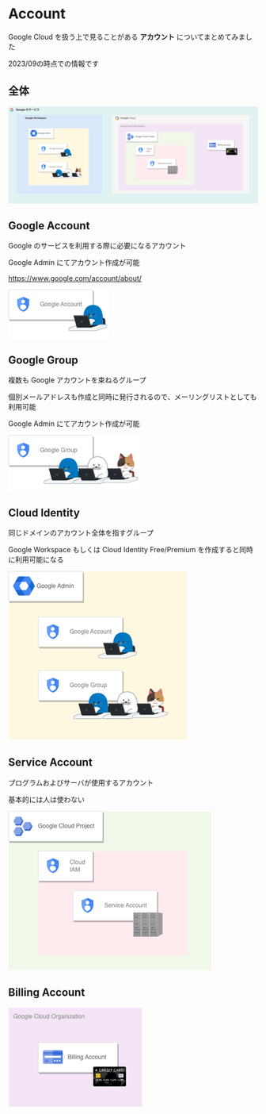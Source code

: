 # Account

Google Cloud を扱う上で見ることがある **アカウント** についてまとめてみました

2023/09の時点での情報です

## 全体

![](./_img/01-all.png)

## Google Account

Google のサービスを利用する際に必要になるアカウント

Google Admin にてアカウント作成が可能

https://www.google.com/account/about/

![](./_img/02-google-account.png)

## Google Group

複数も Google アカウントを束ねるグループ

個別メールアドレスも作成と同時に発行されるので、メーリングリストとしても利用可能

Google Admin にてアカウント作成が可能

![](./_img/03-google-group.png)

## Cloud Identity

同じドメインのアカウント全体を指すグループ

Google Workspace もしくは Cloud Identity Free/Premium を作成すると同時に利用可能になる

![](./_img/04-cloud-identity.png)

## Service Account

プログラムおよびサーバが使用するアカウント

基本的には人は使わない

![](./_img/05-service-account.png)

## Billing Account

![](./_img/06-billing-account.png)
